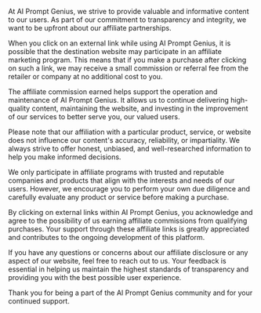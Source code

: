 
At AI Prompt Genius, we strive to provide valuable and informative content to our users. As part of our commitment to transparency and integrity, we want to be upfront about our affiliate partnerships.

When you click on an external link while using AI Prompt Genius, it is possible that the destination website may participate in an affiliate marketing program. This means that if you make a purchase after clicking on such a link, we may receive a small commission or referral fee from the retailer or company at no additional cost to you.

The affiliate commission earned helps support the operation and maintenance of AI Prompt Genius. It allows us to continue delivering high-quality content, maintaining the website, and investing in the improvement of our services to better serve you, our valued users.

Please note that our affiliation with a particular product, service, or website does not influence our content's accuracy, reliability, or impartiality. We always strive to offer honest, unbiased, and well-researched information to help you make informed decisions.

We only participate in affiliate programs with trusted and reputable companies and products that align with the interests and needs of our users. However, we encourage you to perform your own due diligence and carefully evaluate any product or service before making a purchase.

By clicking on external links within AI Prompt Genius, you acknowledge and agree to the possibility of us earning affiliate commissions from qualifying purchases. Your support through these affiliate links is greatly appreciated and contributes to the ongoing development of this platform.

If you have any questions or concerns about our affiliate disclosure or any aspect of our website, feel free to reach out to us. Your feedback is essential in helping us maintain the highest standards of transparency and providing you with the best possible user experience.

Thank you for being a part of the AI Prompt Genius community and for your continued support.